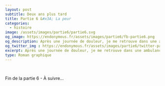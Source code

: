 ```yaml
---
layout: post
subtitle: Deux ans plus tard
title: Partie 6 &#x3A; La peur
categories:
  - histoire
image: /assets/images/partie6/partie6.svg
og_image: https://endonymous.fr/assets/images/partie6/fb-partie6.png
og_description: Après une journée de douleur, je me retrouve dans une ambulance direction les urgences. C'est la panique, je ne sais pas pourquoi j'ai aussi mal, est-ce l'endométriose la coupable ?
og_twitter_img : https://endonymous.fr/assets/images/partie6/twitter-partie6.png
excerpt: Après une journée de douleur, je me retrouve dans une ambulance direction les urgences. C'est la panique, je ne sais pas pourquoi j'ai aussi mal, est-ce l'endométriose la coupable ?
type: Roman graphique
---
```

<div>
    <img class="img-fluid" src="/assets/images/partie6/06- (1).png" alt="">
    <img class="img-fluid" src="/assets/images/partie6/06- (2).png" alt="">
    <img class="img-fluid" src="/assets/images/partie6/06- (3).png" alt="">
    <img class="img-fluid" src="/assets/images/partie6/06- (4).png" alt="">
    <img class="img-fluid" src="/assets/images/partie6/06- (5).png" alt="">
    <img class="img-fluid" src="/assets/images/partie6/06- (6).png" alt="">
    <img class="img-fluid" src="/assets/images/partie6/06- (7).png" alt="">
    <img class="img-fluid" src="/assets/images/partie6/06- (8).png" alt="">
    <img class="img-fluid" src="/assets/images/partie6/06- (9).png" alt="">
    <img class="img-fluid" src="/assets/images/partie6/06- (10).png" alt="">
    <img class="img-fluid" src="/assets/images/partie6/06- (11).png" alt="">
    <img class="img-fluid" src="/assets/images/partie6/06- (12).png" alt="">
    <img class="img-fluid" src="/assets/images/partie6/06- (13).png" alt="">
    <img class="img-fluid" src="/assets/images/partie6/06- (14).png" alt="">
    <img class="img-fluid" src="/assets/images/partie6/06- (15).png" alt="">
    <img class="img-fluid" src="/assets/images/partie6/06- (16).png" alt="">
    <img class="img-fluid" src="/assets/images/partie6/06- (17).png" alt="">
    <img class="img-fluid" src="/assets/images/partie6/06- (18).png" alt="">
    <img class="img-fluid" src="/assets/images/partie6/06- (19).png" alt="">
    <img class="img-fluid" src="/assets/images/partie6/06- (20).png" alt="">
    <img class="img-fluid" src="/assets/images/partie6/06- (21).png" alt="">
    <img class="img-fluid" src="/assets/images/partie6/06- (22).png" alt="">
    <img class="img-fluid" src="/assets/images/partie6/06- (23).png" alt="">
    <img class="img-fluid" src="/assets/images/partie6/06- (24).png" alt="">
    <img class="img-fluid" src="/assets/images/partie6/06- (25).png" alt="">
    <img class="img-fluid" src="/assets/images/partie6/06- (26).png" alt="">
</div>
<div class="bd">
    <p class="asuivre">Fin de la partie 6 - À suivre…</p>
</div>
